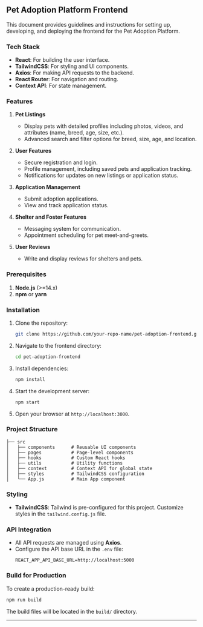 ## Pet Adoption Platform Frontend

This document provides guidelines and instructions for setting up, developing, and deploying the frontend for the Pet Adoption Platform.

### Tech Stack

- **React**: For building the user interface.
- **TailwindCSS**: For styling and UI components.
- **Axios**: For making API requests to the backend.
- **React Router**: For navigation and routing.
- **Context API**: For state management.

### Features

1. **Pet Listings**
   - Display pets with detailed profiles including photos, videos, and attributes (name, breed, age, size, etc.).
   - Advanced search and filter options for breed, size, age, and location.

2. **User Features**
   - Secure registration and login.
   - Profile management, including saved pets and application tracking.
   - Notifications for updates on new listings or application status.

3. **Application Management**
   - Submit adoption applications.
   - View and track application status.

4. **Shelter and Foster Features**
   - Messaging system for communication.
   - Appointment scheduling for pet meet-and-greets.

5. **User Reviews**
   - Write and display reviews for shelters and pets.

### Prerequisites

1. **Node.js** (>=14.x)
2. **npm** or **yarn**

### Installation

1. Clone the repository:
   ```bash
   git clone https://github.com/your-repo-name/pet-adoption-frontend.git
   ```
2. Navigate to the frontend directory:
   ```bash
   cd pet-adoption-frontend
   ```
3. Install dependencies:
   ```bash
   npm install
   ```
4. Start the development server:
   ```bash
   npm start
   ```
5. Open your browser at `http://localhost:3000`.

### Project Structure

```
├── src
│   ├── components      # Reusable UI components
│   ├── pages           # Page-level components
│   ├── hooks           # Custom React hooks
│   ├── utils           # Utility functions
│   ├── context         # Context API for global state
│   ├── styles          # TailwindCSS configuration
│   └── App.js          # Main App component
```

### Styling

- **TailwindCSS**:
  Tailwind is pre-configured for this project. Customize styles in the `tailwind.config.js` file.

### API Integration

- All API requests are managed using **Axios**.
- Configure the API base URL in the `.env` file:
  ```env
  REACT_APP_API_BASE_URL=http://localhost:5000
  ```

### Build for Production

To create a production-ready build:
```bash
npm run build
```
The build files will be located in the `build/` directory.

---